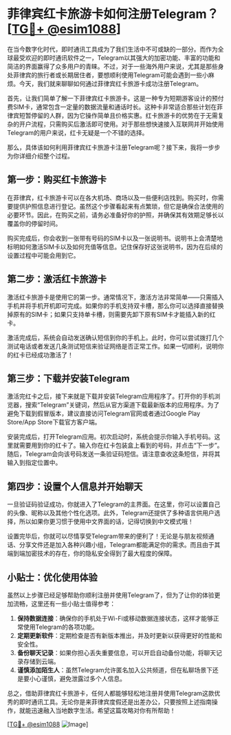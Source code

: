 # 菲律宾红卡旅游卡如何注册Telegram？[[TG💪+ @esim1088](https://t.me/s/esim1088)]

在当今数字化时代，即时通讯工具成为了我们生活中不可或缺的一部分。而作为全球最受欢迎的即时通讯软件之一，Telegram以其强大的加密功能、丰富的功能和简洁的界面赢得了众多用户的青睐。不过，对于一些海外用户来说，尤其是那些身处菲律宾的旅行者或长期居住者，要想顺利使用Telegram可能会遇到一些小麻烦。今天，我们就来聊聊如何通过菲律宾红卡旅游卡成功注册Telegram。

首先，让我们简单了解一下菲律宾红卡旅游卡。这是一种专为短期游客设计的预付费SIM卡，通常包含一定量的数据流量和通话时长。这种卡非常适合那些计划在菲律宾短暂停留的人群，因为它操作简单且价格实惠。红卡旅游卡的优势在于无需复杂的开户流程，只需购买后激活即可使用。对于那些想快速接入互联网并开始使用Telegram的用户来说，红卡无疑是一个不错的选择。

那么，具体该如何利用菲律宾红卡旅游卡注册Telegram呢？接下来，我将一步步为你详细介绍整个过程。

## 第一步：购买红卡旅游卡

在菲律宾，红卡旅游卡可以在各大机场、商场以及一些便利店找到。购买时，你需要提供护照信息进行登记。虽然这个步骤看起来有点繁琐，但它是确保合法使用的必要环节。因此，在购买之前，请务必准备好你的护照，并确保其有效期足够长以覆盖你的停留时间。

购买完成后，你会收到一张带有号码的SIM卡以及一张说明书。说明书上会清楚地标明如何激活SIM卡以及如何充值等信息。记住保存好这张说明书，因为在后续的设置过程中可能会用到它。

## 第二步：激活红卡旅游卡

激活红卡旅游卡是使用它的第一步。通常情况下，激活方法非常简单——只需插入手机并将手机开机即可完成。如果你的手机支持双卡槽，那么你可以选择直接替换掉原有的SIM卡；如果只支持单卡槽，则需要先卸下原有SIM卡才能插入新的红卡。

激活完成后，系统会自动发送确认短信到你的手机上。此时，你可以尝试拨打几个测试电话或者发送几条测试短信来验证网络是否正常工作。如果一切顺利，说明你的红卡已经成功激活了！

## 第三步：下载并安装Telegram

激活完红卡之后，接下来就是下载并安装Telegram应用程序了。打开你的手机浏览器，搜索“Telegram”关键词，然后从官方渠道下载最新版本的应用程序。为了避免下载到假冒版本，建议直接访问Telegram官网或者通过Google Play Store/App Store下载官方客户端。

安装完成后，打开Telegram应用。初次启动时，系统会提示你输入手机号码。这里就需要用到你的红卡了。输入你在红卡包装盒上看到的号码，并点击“下一步”。随后，Telegram会向该号码发送一条验证码短信。请注意查收这条短信，并将其输入到指定位置中。

## 第四步：设置个人信息并开始聊天

一旦验证码验证成功，你就进入了Telegram的主界面。在这里，你可以设置自己的头像、昵称以及其他个性化选项。此外，Telegram还提供了多种语言供用户选择，所以如果你更习惯于使用中文界面的话，记得切换到中文模式哦！

设置完毕后，你就可以尽情享受Telegram带来的便利了！无论是与朋友视频通话、分享文件还是加入各种兴趣小组，Telegram都能满足你的需求。而且由于其端到端加密技术的存在，你的隐私安全得到了最大程度的保障。

## 小贴士：优化使用体验

虽然以上步骤已经足够帮助你顺利注册并使用Telegram了，但为了让你的体验更加流畅，这里还有一些小贴士值得参考：

1. **保持数据连接**：确保你的手机处于Wi-Fi或移动数据连接状态，这样才能够正常使用Telegram的各项功能。
2. **定期更新软件**：定期检查是否有新版本推出，并及时更新以获得更好的性能和安全性。
3. **备份聊天记录**：如果你担心丢失重要信息，可以开启自动备份功能，将聊天记录存储到云端。
4. **谨慎添加陌生人**：虽然Telegram允许匿名加入公共频道，但在私聊场景下还是要小心谨慎，避免泄露过多个人信息。

总之，借助菲律宾红卡旅游卡，任何人都能够轻松地注册并使用Telegram这款优秀的即时通讯工具。无论你是来菲律宾度假还是出差办公，只要按照上述指南操作，就能迅速融入当地数字生活。希望这篇攻略对你有所帮助！

[[TG💪+ @esim1088](https://t.me/s/esim1088) ![Image](https://i.postimg.cc/4NQfJmqS/Snipaste-2025-05-13-00-14-12.png)]